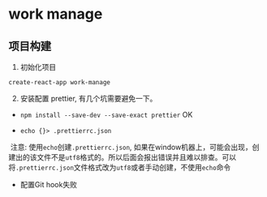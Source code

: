 # work manage

## 项目构建

1. 初始化项目

  `create-react-app work-manage`

2. 安装配置 prettier, 有几个坑需要避免一下。

  - `npm install --save-dev --save-exact prettier`  OK

  - `echo {}> .prettierrc.json`

​    注意: 使用`echo`创建`.prettierrc.json`, 如果在window机器上，可能会出现，创建出的该文件不是`utf8`格式的。所以后面会报出错误并且难以排查。可以将`.prettierrc.json`文件格式改为`utf8`或者手动创建，不使用`echo`命令

  - 配置Git hook失败 

  